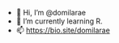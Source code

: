 - 👋 Hi, I’m @domilarae
- 🌱 I’m currently learning R.
- 📫 https://bio.site/domilarae

<!---
domilarae/domilarae is a ✨ special ✨ repository because its `README.md` (this file) appears on your GitHub profile.
You can click the Preview link to take a look at your changes.
--->
